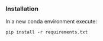 ### Installation

In a new conda environment execute: 
    
    pip install -r requirements.txt 
    